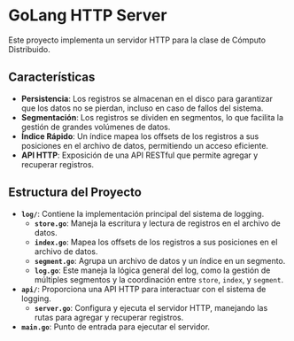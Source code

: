 # GoLang HTTP Server

Este proyecto implementa un servidor HTTP para la clase de Cómputo Distribuido.

## Características

- **Persistencia**: Los registros se almacenan en el disco para garantizar que los datos no se pierdan, incluso en caso de fallos del sistema.
- **Segmentación**: Los registros se dividen en segmentos, lo que facilita la gestión de grandes volúmenes de datos.
- **Índice Rápido**: Un índice mapea los offsets de los registros a sus posiciones en el archivo de datos, permitiendo un acceso eficiente.
- **API HTTP**: Exposición de una API RESTful que permite agregar y recuperar registros.

## Estructura del Proyecto

- **`log/`**: Contiene la implementación principal del sistema de logging.
  - **`store.go`**: Maneja la escritura y lectura de registros en el archivo de datos.
  - **`index.go`**: Mapea los offsets de los registros a sus posiciones en el archivo de datos.
  - **`segment.go`**: Agrupa un archivo de datos y un índice en un segmento.
  - **`log.go`**: Este maneja la lógica general del log, como la gestión de múltiples segmentos y la coordinación entre `store`, `index`, y `segment`.
- **`api/`**: Proporciona una API HTTP para interactuar con el sistema de logging.
  - **`server.go`**: Configura y ejecuta el servidor HTTP, manejando las rutas para agregar y recuperar registros.
- **`main.go`**: Punto de entrada para ejecutar el servidor.
